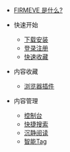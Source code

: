 <!-- docs/_sidebar.md -->

* [FIRMEVE 是什么?](zh_CN/)
* 快速开始

  * [下载安装](zh_CN/quick_start/download_install.md)
  * [登录注册](zh_CN/quick_start/login_register.md)
  * [快速收藏](zh_CN/quick_start/quick_start.md)
* 内容收藏

  * [浏览器插件](zh_CN/collect/plugin.md)
* 内容管理

  * [控制台](zh_CN/content/console.md)
  * [快捷搜索](zh_CN/content/search.md)
  * [沉静阅读](zh_CN/content/content.md)
  * [智能Tag](zh_CN/content/tag.md)
